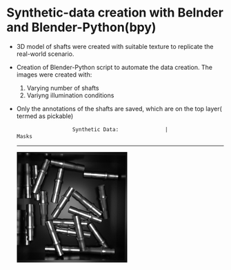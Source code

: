 # Synthetic-data creation with Belnder and Blender-Python(bpy)

* 3D model of shafts were created with suitable texture to replicate the real-world scenario.
* Creation of Blender-Python script to automate the data creation. The images were created with:
    1. Varying number of shafts
    2. Variyng illumination conditions   
   
* Only the annotations of the shafts are saved, which are on the top layer( termed as pickable) 

                        Synthetic Data:               |                 Masks   
    ----
    <img src = "https://github.com/SriniMaiya/Shaft-Localization/blob/main/readme_files/Img_0001.png" width="256" height="256">
